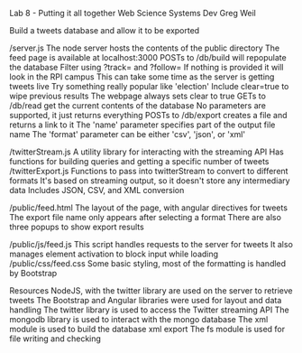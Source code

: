 Lab 8 - Putting it all together
Web Science Systems Dev
Greg Weil

Build a tweets database and allow it to be exported

/server.js
	The node server hosts the contents of the public directory
	The feed page is available at localhost:3000
	POSTs to /db/build will repopulate the database
		Filter using ?track= and ?follow=
		If nothing is provided it will look in the RPI campus
		This can take some time as the server is getting tweets live
		Try something really popular like 'election'
		Include clear=true to wipe previous results
			The webpage always sets clear to true
	GETs to /db/read get the current contents of the database
		No parameters are supported, it just returns everything
	POSTs to /db/export creates a file and returns a link to it
		The 'name' parameter specifies part of the output file name
		The 'format' parameter can be either 'csv', 'json', or 'xml'

/twitterStream.js
	A utility library for interacting with the streaming API
	Has functions for building queries and getting a specific number of tweets
/twitterExport.js
	Functions to pass into twitterStream to convert to different formats
	It's based on streaming output, so it doesn't store any intermediary data
	Includes JSON, CSV, and XML conversion

/public/feed.html
	The layout of the page, with angular directives for tweets
	The export file name only appears after selecting a format
	There are also three popups to show export results

/public/js/feed.js
	This script handles requests to the server for tweets
	It also manages element activation to block input while loading
/public/css/feed.css
	Some basic styling, most of the formatting is handled by Bootstrap

Resources
	NodeJS, with the twitter library are used on the server to retrieve tweets
	The Bootstrap and Angular libraries were used for layout and data handling
	The twitter library is used to access the Twitter streaming API
	The mongodb library is used to interact with the mongo database
	The xml module is used to build the database xml export
	The fs module is used for file writing and checking
